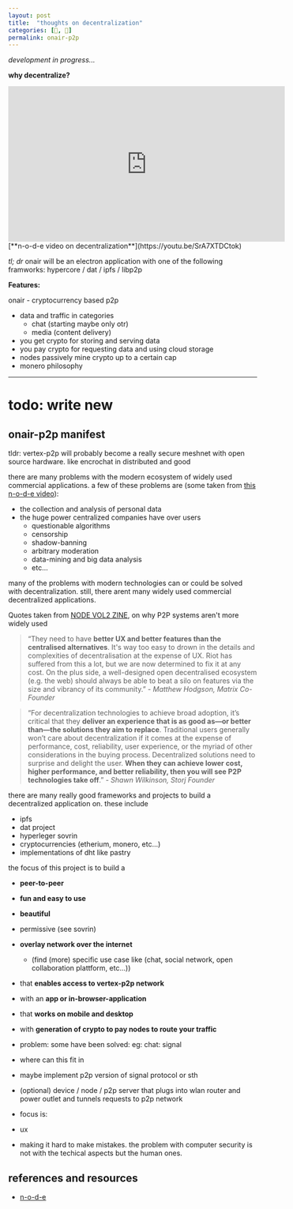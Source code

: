 ```yaml
---
layout: post
title:  "thoughts on decentralization"
categories: [📝, 📯]
permalink: onair-p2p
---
```


*development in progress...*

**why decentralize?**
<iframe width="560" height="315" src="https://www.youtube.com/embed/SrA7XTDCtok" frameborder="0" allow="accelerometer; autoplay; encrypted-media; gyroscope; picture-in-picture" allowfullscreen></iframe>
[**n-o-d-e video on decentralization**](https://youtu.be/SrA7XTDCtok)

*tl; dr* onair will be an electron application with one of the following framworks: hypercore / dat / ipfs / libp2p 

**Features:**

onair - cryptocurrency based p2p
- data and traffic in categories
  - chat (starting maybe only otr)
  - media (content delivery)
- you get crypto for storing and serving data
- you pay crypto for requesting data and using cloud storage
- nodes passively mine crypto up to a certain cap
- monero philosophy


---
# todo: write new

## onair-p2p manifest

tldr: vertex-p2p will probably become a really secure meshnet with open source hardware.
like encrochat in distributed and good

there are many problems with the modern ecosystem
of widely used commercial applications. a few of these
problems are (some taken from [this n-o-d-e video](https://youtu.be/SrA7XTDCtok)):
- the collection and analysis of personal data
- the huge power centralized companies have over users
    - questionable algorithms
    - censorship
    - shadow-banning
    - arbitrary moderation
    - data-mining and big data analysis
    - etc...

many of the problems with modern technologies can or could be solved
with decentralization. still, there arent many widely used commercial
decentralized applications.

Quotes taken from [NODE VOL2 ZINE](https://n-o-d-e.live/zine/NODE_VOL_02.pdf),
on why P2P systems aren't more widely used
> “They need to have **better UX and better
features than the centralised
alternatives**. It's way too easy to drown
in the details and complexities of
decentralisation at the expense of UX.
Riot has suffered from this a lot, but we
are now determined to fix it at any cost.
On the plus side, a well-designed open
decentralised ecosystem (e.g. the web)
should always be able to beat a silo on
features via the size and vibrancy of its
community.” - *Matthew Hodgson, Matrix Co-Founder*  

> “For decentralization technologies to
achieve broad adoption, it’s critical that
they **deliver an experience that is as
good as—or better than—the solutions
they aim to replace**. Traditional users
generally won’t care about
decentralization if it comes at the
expense of performance, cost, reliability,
user experience, or the myriad of other
considerations in the buying process.
Decentralized solutions need to surprise
and delight the user. **When they can
achieve lower cost, higher performance,
and better reliability, then you will see
P2P technologies take off**.” - *Shawn Wilkinson, Storj Founder*

there are many really good frameworks and projects to build a
decentralized application on. these include
- ipfs
- dat project
- hyperleger sovrin
- cryptocurrencies (etherium, monero, etc...)
- implementations of dht like pastry

the focus of this project is to build a
- **peer-to-peer**
- **fun and easy to use**
- **beautiful**
-  permissive (see sovrin)
- **overlay network over the internet**
    - (find (more) specific use case like
(chat, social network, open collaboration plattform, etc...))
- that **enables access to vertex-p2p network**
- with an **app or in-browser-application**
- that **works on mobile and desktop**
- with **generation of crypto to pay nodes to route your traffic**

- problem: some have been solved: eg: chat: signal
- where can this fit in
- maybe implement p2p version of signal protocol or sth
- (optional) device / node / p2p server that plugs into wlan router and power outlet and
tunnels requests to p2p network

- focus is:
- ux
- making it hard to make mistakes. the problem with computer security is not with the techical aspects but the human ones.

## references and resources
- [n-o-d-e](https://www.youtube.com/channel/UCvrLvII5oxSWEMEkszrxXEA)
